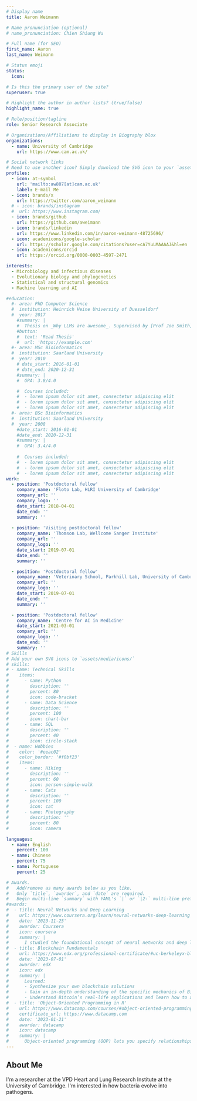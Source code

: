 ```yaml
---
# Display name
title: Aaron Weimann

# Name pronunciation (optional)
# name_pronunciation: Chien Shiung Wu

# Full name (for SEO)
first_name: Aaron
last_name: Weimann

# Status emoji
status:
  icon: 

# Is this the primary user of the site?
superuser: true

# Highlight the author in author lists? (true/false)
highlight_name: true

# Role/position/tagline
role: Senior Research Associate

# Organizations/Affiliations to display in Biography blox
organizations:
  - name: University of Cambridge
    url: https://www.cam.ac.uk/

# Social network links
# Need to use another icon? Simply download the SVG icon to your `assets/media/icons/` folder.
profiles:
  - icon: at-symbol
    url: 'mailto:aw807[at]cam.ac.uk'
    label: E-mail Me
  - icon: brands/x
    url: https://twitter.com/aaron_weimann
  # - icon: brands/instagram
  #  url: https://www.instagram.com/
  - icon: brands/github
    url: https://github.com/aweimann
  - icon: brands/linkedin
    url: https://www.linkedin.com/in/aaron-weimann-48725696/
  - icon: academicons/google-scholar
    url: https://scholar.google.com/citations?user=cA7YuLMAAAAJ&hl=en
  - icon: academicons/orcid
    url: https://orcid.org/0000-0003-4597-2471

interests:
  - Microbiology and infectious diseases
  - Evolutionary biology and phylogenetics
  - Statistical and structural genomics
  - Machine learning and AI

#education:
  #- area: PhD Computer Science
  #  institution: Heinrich Heine University of Duesseldorf
  #  year: 2017
    #summary: |
    #  Thesis on _Why LLMs are awesome_. Supervised by [Prof Joe Smith](https://example.com). Presented papers at 5 IEEE conferences with the contributions being published in 2 Springer journals.
    #button:
    #  text: 'Read Thesis'
    #  url: 'https://example.com'
  #- area: MSc Bioinformatics
  #  institution: Saarland University
  #  year: 2010
    # date_start: 2016-01-01
    # date_end: 2020-12-31
    #summary: |
    #  GPA: 3.8/4.0

    #  Courses included:
    #  - lorem ipsum dolor sit amet, consectetur adipiscing elit
    #  - lorem ipsum dolor sit amet, consectetur adipiscing elit
    #  - lorem ipsum dolor sit amet, consectetur adipiscing elit
  #- area: BSc Bioinformatics
  #  institution: Saarland University
  #  year: 2008
    #date_start: 2016-01-01
    #date_end: 2020-12-31
    #summary: |
    #  GPA: 3.4/4.0
      
    #  Courses included:
    #  - lorem ipsum dolor sit amet, consectetur adipiscing elit
    #  - lorem ipsum dolor sit amet, consectetur adipiscing elit
    #  - lorem ipsum dolor sit amet, consectetur adipiscing elit
work:
  - position: 'Postdoctoral fellow'
    company_name: 'Floto Lab, HLRI University of Cambridge'
    company_url: ''
    company_logo: ''
    date_start: 2018-04-01
    date_end: ''
    summary: ''
    
  - position: 'Visiting postdoctoral fellow'
    company_name: 'Thomson Lab, Wellcome Sanger Institute'
    company_url: ''
    company_logo: ''
    date_start: 2019-07-01
    date_end: ''
    summary: ''

  - position: 'Postdoctoral fellow'
    company_name: 'Veterinary School, Parkhill Lab, University of Cambridge'
    company_url: ''
    company_logo: ''
    date_start: 2019-07-01
    date_end: ''
    summary: ''

  - position: 'Postdoctoral fellow'
    company_name: 'Centre for AI in Medicine'
    date_start: 2021-03-01
    company_url: ''
    company_logo: ''
    date_end: ''
    summary: ''
# Skills
# Add your own SVG icons to `assets/media/icons/`
# skills:
# - name: Technical Skills
#    items:
#      - name: Python
#        description: ''
#        percent: 80
#        icon: code-bracket
#      - name: Data Science
#        description: ''
#        percent: 100
#        icon: chart-bar
#      - name: SQL
#        description: ''
#        percent: 40
#        icon: circle-stack
#  - name: Hobbies
#    color: '#eeac02'
#    color_border: '#f0bf23'
#    items:
#      - name: Hiking
#        description: ''
#        percent: 60
#        icon: person-simple-walk
#      - name: Cats
#        description: ''
#        percent: 100
#        icon: cat
#      - name: Photography
#        description: ''
#        percent: 80
#        icon: camera

languages:
  - name: English
    percent: 100
  - name: Chinese
    percent: 75
  - name: Portuguese
    percent: 25

# Awards.
#   Add/remove as many awards below as you like.
#   Only `title`, `awarder`, and `date` are required.
#   Begin multi-line `summary` with YAML's `|` or `|2-` multi-line prefix and indent 2 spaces below.
#awards:
#  - title: Neural Networks and Deep Learning
#    url: https://www.coursera.org/learn/neural-networks-deep-learning
#    date: '2023-11-25'
#    awarder: Coursera
#    icon: coursera
#    summary: |
#      I studied the foundational concept of neural networks and deep learning. By the end, I was familiar with the significant technological trends driving the rise of deep learning; build, train, and apply fully connected deep neural networks; implement efficient (vectorized) neural networks; identify key parameters in a neural network’s architecture; and apply deep learning to your own applications.
#  - title: Blockchain Fundamentals
#    url: https://www.edx.org/professional-certificate/#uc-berkeleyx-blockchain-fundamentals
#    date: '2023-07-01'
#    awarder: edX
#    icon: edx
#    summary: |
#      Learned:
#      - Synthesize your own blockchain solutions
#      - Gain an in-depth understanding of the specific mechanics of Bitcoin
#      - Understand Bitcoin’s real-life applications and learn how to attack and destroy Bitcoin, Ethereum, smart contracts and Dapps, and alternatives to Bitcoin’s Proof-of-Work consensus algorithm
#  - title: 'Object-Oriented Programming in R'
#    url: https://www.datacamp.com/courses/#object-oriented-programming-with-s3-and-r6-in-r
#    certificate_url: https://www.datacamp.com
#    date: '2023-01-21'
#    awarder: datacamp
#    icon: datacamp
#    summary: |
#      Object-oriented programming (OOP) lets you specify relationships between functions and the objects that they can act on, helping you manage complexity in your code. This is an intermediate level course, providing an introduction to OOP, using the S3 and R6 systems. S3 is a great day-to-day R programming tool that simplifies some of the functions that you write. R6 is especially useful for industry-specific analyses, working with web APIs, and building GUIs.
---
```


## About Me

I'm a researcher at the VPD Heart and Lung Research Institute at the University of Cambridge.  I'm interested in how bacteria evolve into pathogens.
